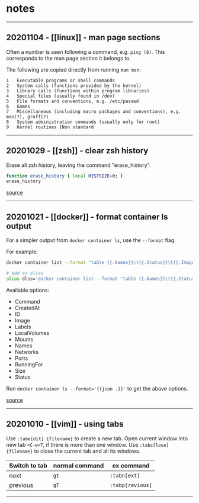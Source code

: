 # notes

------

## 20201104 - [[linux]] - man page sections

Often a number is seen following a command, e.g. `ping (8)`. This corresponds
to the man page section it belongs to.

The following are copied directly from running `man man`:

```text
1   Executable programs or shell commands
2   System calls (functions provided by the kernel)
3   Library calls (functions within program libraries)
4   Special files (usually found in /dev)
5   File formats and conventions, e.g. /etc/passwd
6   Games
7   Miscellaneous (including macro packages and conventions), e.g. man(7), groff(7)
8   System administration commands (usually only for root)
9   Kernel routines [Non standard
```

------

## 20201029 - [[zsh]] - clear zsh history

Erase all zsh history, leaving the command "erase_history".

```bash
function erase_history { local HISTSIZE=0; }
erase_history
```

[source](https://unix.stackexchange.com/a/544815)

------

## 20201021 - [[docker]] - format container ls output

For a simpler output from `docker container ls`, use the `--format` flag.

For example:

```bash
docker container list --format "table {{.Names}}\t{{.Status}}\t{{.Image}}"

# add as alias
alias dlss='docker container list --format "table {{.Names}}\t{{.Status}}\t{{.Image}}"'
```

Available options:

- Command
- CreatedAt
- ID
- Image
- Labels
- LocalVolumes
- Mounts
- Names
- Networks
- Ports
- RunningFor
- Size
- Status

Run `docker container ls --format='{{json .}}'` to get the above options.

[source](https://docs.docker.com/config/formatting/)

------

## 20201010 - [[vim]] - using tabs

Use `:tabe[dit] {filename}` to create a new tab. 
Open current window into new tab `<C-w>T`, if there is more than one window.
Use `:tabc[lose] {filename}` to close the current tab and all its windows.

| Switch to tab | normal command | ex command       |
|---------------|----------------|------------------|
| next          | `gt`           | `:tabn[ext]`     |
| previous      | `gT`           | `:tabp[revious]` |

------

